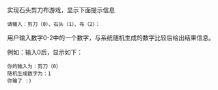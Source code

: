实现石头剪刀布游戏，显示下面提示信息

```
请输入：剪刀（0）、石头（1）、布（2）：
```

用户输入数字0-2中的一个数字，与系统随机生成的数字比较后给出结果信息。

例如：输入0后，显示如下：

```
你的输入为：剪刀（0）
随机生成数字为：1
你输了 :)
```



